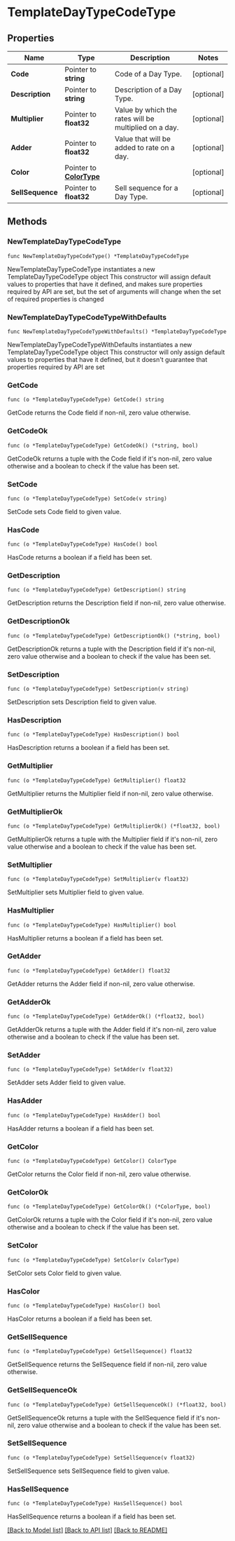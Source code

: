 # TemplateDayTypeCodeType

## Properties

Name | Type | Description | Notes
------------ | ------------- | ------------- | -------------
**Code** | Pointer to **string** | Code of a Day Type. | [optional] 
**Description** | Pointer to **string** | Description of a Day Type. | [optional] 
**Multiplier** | Pointer to **float32** | Value by which the rates will be multiplied on a day. | [optional] 
**Adder** | Pointer to **float32** | Value that will be added to rate on a day. | [optional] 
**Color** | Pointer to [**ColorType**](ColorType.md) |  | [optional] 
**SellSequence** | Pointer to **float32** | Sell sequence for a Day Type. | [optional] 

## Methods

### NewTemplateDayTypeCodeType

`func NewTemplateDayTypeCodeType() *TemplateDayTypeCodeType`

NewTemplateDayTypeCodeType instantiates a new TemplateDayTypeCodeType object
This constructor will assign default values to properties that have it defined,
and makes sure properties required by API are set, but the set of arguments
will change when the set of required properties is changed

### NewTemplateDayTypeCodeTypeWithDefaults

`func NewTemplateDayTypeCodeTypeWithDefaults() *TemplateDayTypeCodeType`

NewTemplateDayTypeCodeTypeWithDefaults instantiates a new TemplateDayTypeCodeType object
This constructor will only assign default values to properties that have it defined,
but it doesn't guarantee that properties required by API are set

### GetCode

`func (o *TemplateDayTypeCodeType) GetCode() string`

GetCode returns the Code field if non-nil, zero value otherwise.

### GetCodeOk

`func (o *TemplateDayTypeCodeType) GetCodeOk() (*string, bool)`

GetCodeOk returns a tuple with the Code field if it's non-nil, zero value otherwise
and a boolean to check if the value has been set.

### SetCode

`func (o *TemplateDayTypeCodeType) SetCode(v string)`

SetCode sets Code field to given value.

### HasCode

`func (o *TemplateDayTypeCodeType) HasCode() bool`

HasCode returns a boolean if a field has been set.

### GetDescription

`func (o *TemplateDayTypeCodeType) GetDescription() string`

GetDescription returns the Description field if non-nil, zero value otherwise.

### GetDescriptionOk

`func (o *TemplateDayTypeCodeType) GetDescriptionOk() (*string, bool)`

GetDescriptionOk returns a tuple with the Description field if it's non-nil, zero value otherwise
and a boolean to check if the value has been set.

### SetDescription

`func (o *TemplateDayTypeCodeType) SetDescription(v string)`

SetDescription sets Description field to given value.

### HasDescription

`func (o *TemplateDayTypeCodeType) HasDescription() bool`

HasDescription returns a boolean if a field has been set.

### GetMultiplier

`func (o *TemplateDayTypeCodeType) GetMultiplier() float32`

GetMultiplier returns the Multiplier field if non-nil, zero value otherwise.

### GetMultiplierOk

`func (o *TemplateDayTypeCodeType) GetMultiplierOk() (*float32, bool)`

GetMultiplierOk returns a tuple with the Multiplier field if it's non-nil, zero value otherwise
and a boolean to check if the value has been set.

### SetMultiplier

`func (o *TemplateDayTypeCodeType) SetMultiplier(v float32)`

SetMultiplier sets Multiplier field to given value.

### HasMultiplier

`func (o *TemplateDayTypeCodeType) HasMultiplier() bool`

HasMultiplier returns a boolean if a field has been set.

### GetAdder

`func (o *TemplateDayTypeCodeType) GetAdder() float32`

GetAdder returns the Adder field if non-nil, zero value otherwise.

### GetAdderOk

`func (o *TemplateDayTypeCodeType) GetAdderOk() (*float32, bool)`

GetAdderOk returns a tuple with the Adder field if it's non-nil, zero value otherwise
and a boolean to check if the value has been set.

### SetAdder

`func (o *TemplateDayTypeCodeType) SetAdder(v float32)`

SetAdder sets Adder field to given value.

### HasAdder

`func (o *TemplateDayTypeCodeType) HasAdder() bool`

HasAdder returns a boolean if a field has been set.

### GetColor

`func (o *TemplateDayTypeCodeType) GetColor() ColorType`

GetColor returns the Color field if non-nil, zero value otherwise.

### GetColorOk

`func (o *TemplateDayTypeCodeType) GetColorOk() (*ColorType, bool)`

GetColorOk returns a tuple with the Color field if it's non-nil, zero value otherwise
and a boolean to check if the value has been set.

### SetColor

`func (o *TemplateDayTypeCodeType) SetColor(v ColorType)`

SetColor sets Color field to given value.

### HasColor

`func (o *TemplateDayTypeCodeType) HasColor() bool`

HasColor returns a boolean if a field has been set.

### GetSellSequence

`func (o *TemplateDayTypeCodeType) GetSellSequence() float32`

GetSellSequence returns the SellSequence field if non-nil, zero value otherwise.

### GetSellSequenceOk

`func (o *TemplateDayTypeCodeType) GetSellSequenceOk() (*float32, bool)`

GetSellSequenceOk returns a tuple with the SellSequence field if it's non-nil, zero value otherwise
and a boolean to check if the value has been set.

### SetSellSequence

`func (o *TemplateDayTypeCodeType) SetSellSequence(v float32)`

SetSellSequence sets SellSequence field to given value.

### HasSellSequence

`func (o *TemplateDayTypeCodeType) HasSellSequence() bool`

HasSellSequence returns a boolean if a field has been set.


[[Back to Model list]](../README.md#documentation-for-models) [[Back to API list]](../README.md#documentation-for-api-endpoints) [[Back to README]](../README.md)


